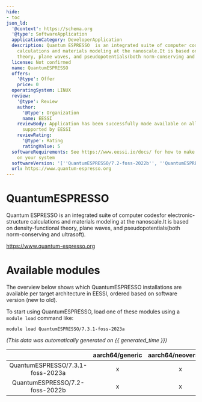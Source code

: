 ```yaml
---
hide:
- toc
json_ld:
  '@context': https://schema.org
  '@type': SoftwareApplication
  applicationCategory: DeveloperApplication
  description: Quantum ESPRESSO  is an integrated suite of computer codesfor electronic-structure
    calculations and materials modeling at the nanoscale.It is based on density-functional
    theory, plane waves, and pseudopotentials(both norm-conserving and ultrasoft).
  license: Not confirmed
  name: QuantumESPRESSO
  offers:
    '@type': Offer
    price: 0
  operatingSystem: LINUX
  review:
    '@type': Review
    author:
      '@type': Organization
      name: EESSI
    reviewBody: Application has been successfully made available on all architectures
      supported by EESSI
    reviewRating:
      '@type': Rating
      ratingValue: 5
  softwareRequirements: See https://www.eessi.io/docs/ for how to make EESSI available
    on your system
  softwareVersion: '[''QuantumESPRESSO/7.2-foss-2022b'', ''QuantumESPRESSO/7.3.1-foss-2023a'']'
  url: https://www.quantum-espresso.org
---
```


QuantumESPRESSO
===============


Quantum ESPRESSO  is an integrated suite of computer codesfor electronic-structure calculations and materials modeling at the nanoscale.It is based on density-functional theory, plane waves, and pseudopotentials(both norm-conserving and ultrasoft).

https://www.quantum-espresso.org
# Available modules


The overview below shows which QuantumESPRESSO installations are available per target architecture in EESSI, ordered based on software version (new to old).

To start using QuantumESPRESSO, load one of these modules using a `module load` command like:

```shell
module load QuantumESPRESSO/7.3.1-foss-2023a
```

*(This data was automatically generated on {{ generated_time }})*  

| |aarch64/generic|aarch64/neoverse_n1|aarch64/neoverse_v1|x86_64/generic|x86_64/amd/zen2|x86_64/amd/zen3|x86_64/amd/zen4|x86_64/intel/haswell|x86_64/intel/sapphirerapids|x86_64/intel/skylake_avx512|aarch64/nvidia/grace|
| :---: | :---: | :---: | :---: | :---: | :---: | :---: | :---: | :---: | :---: | :---: | :---: |
|QuantumESPRESSO/7.3.1-foss-2023a|x|x|x|x|x|x|x|x|x|x|x|
|QuantumESPRESSO/7.2-foss-2022b|x|x|x|x|x|x|x|x|x|x|x|
